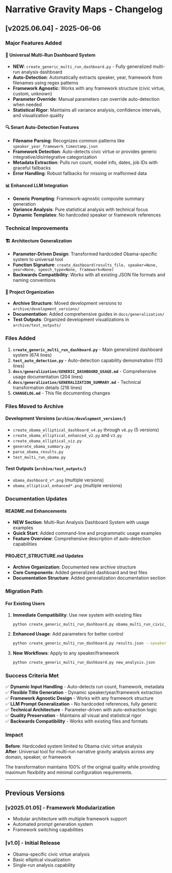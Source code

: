 # Narrative Gravity Maps - Changelog

## [v2025.06.04] - 2025-06-06

### Major Features Added

#### 🚀 Universal Multi-Run Dashboard System
- **NEW**: `create_generic_multi_run_dashboard.py` - Fully generalized multi-run analysis dashboard
- **Auto-Detection**: Automatically extracts speaker, year, framework from filenames using regex patterns
- **Framework Agnostic**: Works with any framework structure (civic virtue, custom, unknown)
- **Parameter Override**: Manual parameters can override auto-detection when needed
- **Statistical Rigor**: Maintains all variance analysis, confidence intervals, and visualization quality

#### 🔍 Smart Auto-Detection Features
- **Filename Parsing**: Recognizes common patterns like `speaker_year_framework_timestamp.json`
- **Framework Detection**: Auto-detects civic virtue or provides generic integrative/disintegrative categorization
- **Metadata Extraction**: Pulls run count, model info, dates, job IDs with graceful fallbacks
- **Error Handling**: Robust fallbacks for missing or malformed data

#### 📊 Enhanced LLM Integration
- **Generic Prompting**: Framework-agnostic composite summary generation
- **Variance Analysis**: Pure statistical analysis with technical focus
- **Dynamic Templates**: No hardcoded speaker or framework references

### Technical Improvements

#### 🏗️ Architecture Generalization
- **Parameter-Driven Design**: Transformed hardcoded Obama-specific system to universal tool
- **Function Signature**: `create_dashboard(results_file, speaker=None, year=None, speech_type=None, framework=None)`
- **Backwards Compatibility**: Works with all existing JSON file formats and naming conventions

#### 📁 Project Organization
- **Archive Structure**: Moved development versions to `archive/development_versions/`
- **Documentation**: Added comprehensive guides in `docs/generalization/`
- **Test Outputs**: Organized development visualizations in `archive/test_outputs/`

### Files Added

1. **`create_generic_multi_run_dashboard.py`** - Main generalized dashboard system (674 lines)
2. **`test_auto_detection.py`** - Auto-detection capability demonstration (113 lines)
3. **`docs/generalization/GENERIC_DASHBOARD_USAGE.md`** - Comprehensive usage documentation (204 lines)
4. **`docs/generalization/GENERALIZATION_SUMMARY.md`** - Technical transformation details (216 lines)
5. **`CHANGELOG.md`** - This file documenting changes

### Files Moved to Archive

#### Development Versions (`archive/development_versions/`)
- `create_obama_elliptical_dashboard_v4.py` through `v8.py` (5 versions)
- `create_obama_elliptical_enhanced_v2.py` and `v3.py`
- `create_obama_elliptical_viz.py`
- `generate_obama_summary.py`
- `parse_obama_results.py`
- `test_multi_run_obama.py`

#### Test Outputs (`archive/test_outputs/`)
- `obama_dashboard_v*.png` (multiple versions)
- `obama_elliptical_enhanced*.png` (multiple versions)

### Documentation Updates

#### README.md Enhancements
- **NEW Section**: Multi-Run Analysis Dashboard System with usage examples
- **Quick Start**: Added command-line and programmatic usage examples
- **Feature Overview**: Comprehensive description of auto-detection capabilities

#### PROJECT_STRUCTURE.md Updates
- **Archive Organization**: Documented new archive structure
- **Core Components**: Added generalized dashboard and test files
- **Documentation Structure**: Added generalization documentation section

### Migration Path

#### For Existing Users
1. **Immediate Compatibility**: Use new system with existing files
   ```bash
   python create_generic_multi_run_dashboard.py obama_multi_run_civic_virtue_20250606_142731.json
   ```

2. **Enhanced Usage**: Add parameters for better control
   ```bash
   python create_generic_multi_run_dashboard.py results.json --speaker "Lincoln" --year "1863"
   ```

3. **New Workflows**: Apply to any speaker/framework
   ```bash
   python create_generic_multi_run_dashboard.py new_analysis.json
   ```

### Success Criteria Met

✅ **Dynamic Input Handling** - Auto-detects run count, framework, metadata  
✅ **Flexible Title Generation** - Dynamic speaker/year/framework extraction  
✅ **Framework Agnostic Design** - Works with any framework structure  
✅ **LLM Prompt Generalization** - No hardcoded references, fully generic  
✅ **Technical Architecture** - Parameter-driven with auto-extraction logic  
✅ **Quality Preservation** - Maintains all visual and statistical rigor  
✅ **Backwards Compatibility** - Works with existing files and formats  

### Impact

**Before**: Hardcoded system limited to Obama civic virtue analysis  
**After**: Universal tool for multi-run narrative gravity analysis across any domain, speaker, or framework

The transformation maintains 100% of the original quality while providing maximum flexibility and minimal configuration requirements.

---

## Previous Versions

### [v2025.01.05] - Framework Modularization
- Modular architecture with multiple framework support
- Automated prompt generation system
- Framework switching capabilities

### [v1.0] - Initial Release
- Obama-specific civic virtue analysis
- Basic elliptical visualization
- Single-run analysis capability 